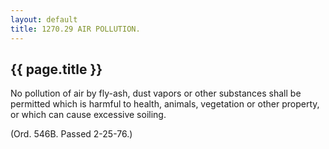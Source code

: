 ```yaml
---
layout: default 
title: 1270.29 AIR POLLUTION.
---
```


{{ page.title }}
----------------

No pollution of air by fly-ash, dust vapors or other substances shall be
permitted which is harmful to health, animals, vegetation or other
property, or which can cause excessive soiling.

(Ord. 546B. Passed 2-25-76.)
